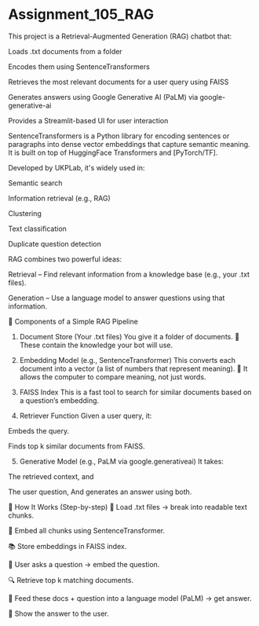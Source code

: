 # Assignment_105_RAG
This project is a Retrieval-Augmented Generation (RAG) chatbot that:

Loads .txt documents from a folder

Encodes them using SentenceTransformers

Retrieves the most relevant documents for a user query using FAISS

Generates answers using Google Generative AI (PaLM) via google-generative-ai

Provides a Streamlit-based UI for user interaction

SentenceTransformers is a Python library for encoding sentences or paragraphs into dense vector embeddings that capture semantic meaning. It is built on top of HuggingFace Transformers and [PyTorch/TF].

Developed by UKPLab, it's widely used in:

Semantic search

Information retrieval (e.g., RAG)

Clustering

Text classification

Duplicate question detection

RAG combines two powerful ideas:

Retrieval – Find relevant information from a knowledge base (e.g., your .txt files).

Generation – Use a language model to answer questions using that information.

🧱 Components of a Simple RAG Pipeline
1. Document Store (Your .txt files)
You give it a folder of documents.
🔹 These contain the knowledge your bot will use.

2. Embedding Model (e.g., SentenceTransformer)
This converts each document into a vector (a list of numbers that represent meaning).
🔹 It allows the computer to compare meaning, not just words.

3. FAISS Index
This is a fast tool to search for similar documents based on a question’s embedding.

4. Retriever Function
Given a user query, it:

Embeds the query.

Finds top k similar documents from FAISS.

5. Generative Model (e.g., PaLM via google.generativeai)
It takes:

The retrieved context, and

The user question,
And generates an answer using both.

🧠 How It Works (Step-by-step)
📂 Load .txt files → break into readable text chunks.

🔢 Embed all chunks using SentenceTransformer.

📚 Store embeddings in FAISS index.

🤔 User asks a question → embed the question.

🔍 Retrieve top k matching documents.

🧠 Feed these docs + question into a language model (PaLM) → get answer.

💬 Show the answer to the user.



